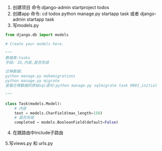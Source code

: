 1. 创建项目
命令:django-admin startproject todos
2. 创建app
命令:
cd todos
python manage.py startapp task  或者 django-admin startapp task
3. 写models.py
```python
from django.db import models

# Create your models here.

"""
数据表:tasks
字段: ID,内容,是否完成

迁移数据:
python manage.py makemigrations
python manage.py migrate
查看迁移数据的原始sql语句:python manage.py sqlmigrate task 0001_initial

"""

class Task(models.Model):
    # 内容
    text = models.CharField(max_length=150)
    # 是否完成
    completed = models.BooleanField(default=False)
```
4. 在跟路由中include子路由

5.写views.py 和 urls.py





